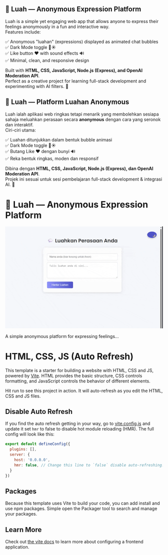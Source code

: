 ## 💬 Luah — Anonymous Expression Platform

Luah is a simple yet engaging web app that allows anyone to express their feelings anonymously in a fun and interactive way.  
Features include:

✅ Anonymous "luahan" (expressions) displayed as animated chat bubbles  
✅ Dark Mode toggle 🌙☀️  
✅ Like button ❤️ with sound effects 🔊  
✅ Minimal, clean, and responsive design  

Built with **HTML, CSS, JavaScript, Node.js (Express), and OpenAI Moderation API**.  
Perfect as a creative project for learning full-stack development and experimenting with AI filters. 🚀

## 💬 Luah — Platform Luahan Anonymous

Luah ialah aplikasi web ringkas tetapi menarik yang membolehkan sesiapa sahaja meluahkan perasaan secara **anonymous** dengan cara yang seronok dan interaktif.  
Ciri-ciri utama:

✅ Luahan ditunjukkan dalam bentuk bubble animasi  
✅ Dark Mode toggle 🌙☀️  
✅ Butang Like ❤️ dengan bunyi 🔊  
✅ Reka bentuk ringkas, moden dan responsif  

Dibina dengan **HTML, CSS, JavaScript, Node.js (Express), dan OpenAI Moderation API**.  
Projek ini sesuai untuk sesi pembelajaran full-stack development & integrasi AI. 🚀


# 💬 Luah — Anonymous Expression Platform

![Demo Luah](demo.gif)

A simple anonymous platform for expressing feelings...

# HTML, CSS, JS (Auto Refresh)

This template is a starter for building a website with HTML, CSS and JS, powered by [Vite](https://vitejs.dev/). HTML provides the basic structure, CSS controls formatting, and JavaScript controls the behavior of different elements.

Hit run to see this project in action. It will auto-refresh as you edit the HTML, CSS and JS files.

## Disable Auto Refresh

If you find the auto refresh getting in your way, go to [vite.config.js](./vite.config.js) and update it set `hmr` to false to disable hot module reloading (HMR). The full config will look like this:

```js
export default defineConfig({
  plugins: [],
  server: {
    host: '0.0.0.0',
    hmr: false, // Change this line to `false` disable auto-refreshing.
  }
})
```

## Packages

Because this template uses Vite to build your code, you can add install and use npm packages. Simple open the Packager tool to search and manage your packages.

## Learn More

Check out [the vite docs](https://vitejs.dev) to learn more about configuring a frontend application.




